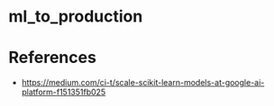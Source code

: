 # ml_to_production

# References
- https://medium.com/ci-t/scale-scikit-learn-models-at-google-ai-platform-f151351fb025
